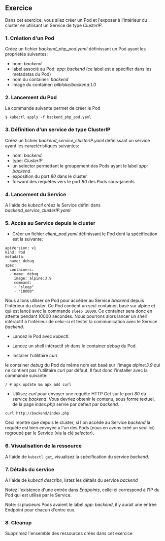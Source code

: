 ## Exercice

Dans cet exercice, vous allez créer un Pod et l'exposer à l'intérieur du cluster en utilisant un Service de type *ClusterIP*.

### 1. Création d'un Pod

Créez un fichier *backend_php_pod.yaml* définissant un Pod ayant les propriétés suivantes:
- nom: *backend*
- label associé au Pod: *app: backend* (ce label est à spécifier dans les metadatas du Pod)
- nom du container: *backend*
- image du container: *bilbloke/backend:1.0*

### 2. Lancement du Pod

La commande suivante permet de créer le Pod

```
$ kubectl apply -f backend_php_pod.yaml
```

### 3. Définition d'un service de type ClusterIP

Créez un fichier *backend_service_clusterIP.yaml* définissant un service ayant les caractéristiques suivantes:
- nom: *backend*
- type: *ClusterIP*
- un selector permettant le groupement des Pods ayant le label *app: backend*.
- exposition du port *80* dans le cluster
- forward des requètes vers le port *80* des Pods sous-jacents

### 4. Lancement du Service

A l'aide de *kubectl* créez le Service défini dans *backend_service_clusterIP.yaml*

### 5. Accès au Service depuis le cluster

- Créer un fichier *client_pod.yaml* définissant le Pod dont la spécification est la suivante:

```
apiVersion: v1
kind: Pod
metadata:
  name: debug
spec:
  containers:
  - name: debug
    image: alpine:3.9
    command:
    - "sleep"
    - "10000"
```

Nous allons utiliser ce Pod pour accèder au Service *backend* depuis l'intérieur du cluster. Ce Pod contient un seul container, basé sur alpine et qui est lancé avec la commande `sleep 10000`. Ce container sera donc en attente pendant 10000 secondes. Nous pourrons alors lancer un shell intéractif à l'intérieur de celui-ci et tester la communication avec le Service *backend*.

- Lancez le Pod avec *kubectl*.

- Lancez un shell intéractif *sh* dans le container *debug* du Pod.

- Installer l'utilitaire *curl*

le container *debug* du Pod du même nom est basé sur l'image *alpine:3.9* qui ne contient pas l'utilitaire *curl* par défaut. Il faut donc l'installer avec la commande suivante:

```
/ # apk update && apk add curl
```

- Utilisez *curl* pour envoyer une requête HTTP Get sur le port *80* du service *backend*.
Vous devriez obtenir le contenu, sous forme textuel, de la page *index.php* servie par défaut par *backend*.

```
curl http://backend/index.php
```

Ceci montre que depuis le cluster, si l'on accède au Service *backend* la requête est bien envoyée à l'un des Pods (nous en avons créé un seul ici) regroupé par le Service (via la clé *selector*).

### 6. Visualisation de la ressource

A l'aide de `kubectl get`, visualisez la spécification du service *backend*.

### 7. Détails du service

A l'aide de *kubectl describe*, listez les détails du service *backend*

Notez l'existence d'une entrée dans *Endpoints*, celle-ci correspond à l'IP du Pod qui est utilisé par le Service.

Note: si plusieurs Pods avaient le label *app: backend*, il y aurait une entrée Endpoint pour chacun d'entre eux.

### 8. Cleanup

Supprimez l'ensemble des ressources créés dans cet exercice
